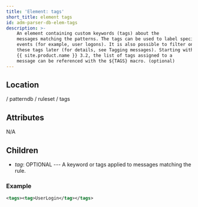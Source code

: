 ```yaml
---
title: 'Element: tags'
short_title: element tags
id: adm-parser-db-elem-tags
description: >-
    An element containing custom keywords (tags) about the
    messages matching the patterns. The tags can be used to label specific
    events (for example, user logons). It is also possible to filter on
    these tags later (for details, see Tagging messages). Starting with
    {{ site.product.name }} 3.2, the list of tags assigned to a
    message can be referenced with the ${TAGS} macro. (optional)
---
```


## Location

/ patterndb / ruleset / tags

## Attributes

N/A

## Children

- *tag*: OPTIONAL --- A keyword or tags applied to messages matching
    the rule.

### Example

```xml
<tags><tag>UserLogin</tag></tags>
```
